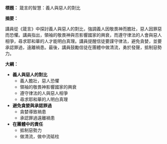 **標題：** 箴言的智慧：義人與惡人的對比

**摘要：**

講員從《箴言》中探討義人與惡人的對比，強調義人因敬畏神而膽壯，惡人因罪惡而恐懼。講員指出，領袖的敬畏神與否影響國家的興衰，而遵守律法的人會與惡人相爭，尋求耶和華的人才能明白真理。講員提醒信徒要謹守律法，避免貪婪，並要承認罪過，遠離禍患。最後，講員鼓勵信徒在團體中做清流，勇於發聲，抵制惡勢力。

**大綱：**

* **義人與惡人的對比**
    * 義人膽壯，惡人恐懼
    * 領袖的敬畏神影響國家的興衰
    * 遵守律法的人與惡人相爭
    * 尋求耶和華的人明白真理
* **避免貪婪與承認罪過**
    * 貪婪導致禍患
    * 承認罪過遠離禍患
* **在團體中的責任**
    * 抵制惡勢力
    * 做清流，做中流砥柱